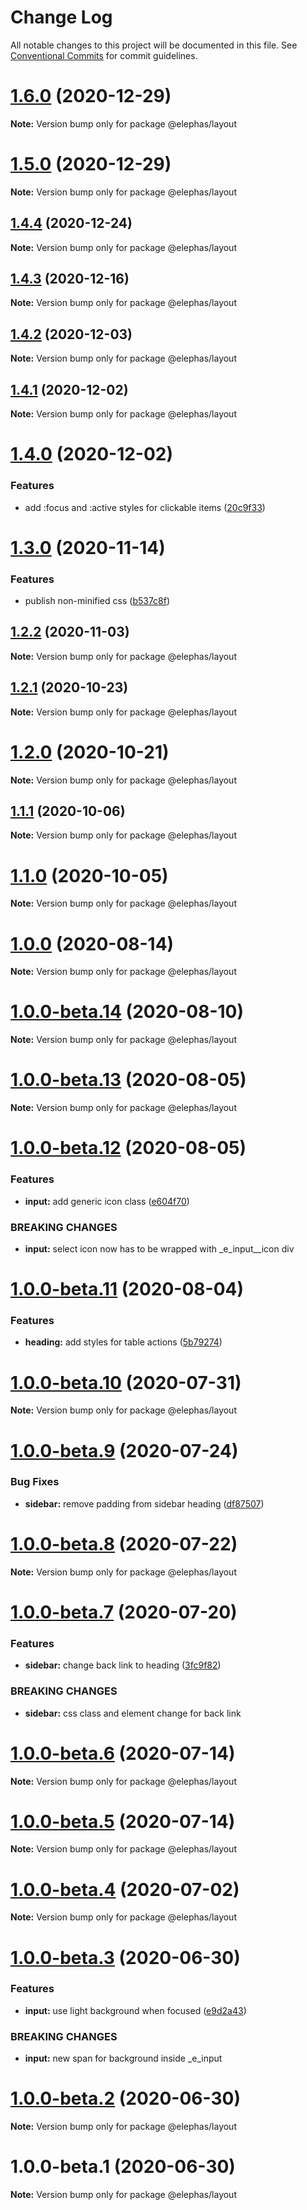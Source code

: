 # Change Log

All notable changes to this project will be documented in this file.
See [Conventional Commits](https://conventionalcommits.org) for commit guidelines.

# [1.6.0](https://github.com/cft-group/elephas/compare/v1.5.0...v1.6.0) (2020-12-29)

**Note:** Version bump only for package @elephas/layout





# [1.5.0](https://github.com/cft-group/elephas/compare/v1.4.4...v1.5.0) (2020-12-29)

**Note:** Version bump only for package @elephas/layout





## [1.4.4](https://github.com/cft-group/elephas/compare/v1.4.3...v1.4.4) (2020-12-24)

**Note:** Version bump only for package @elephas/layout





## [1.4.3](https://github.com/cft-group/elephas/compare/v1.4.2...v1.4.3) (2020-12-16)

**Note:** Version bump only for package @elephas/layout





## [1.4.2](https://github.com/cft-group/elephas/compare/v1.4.1...v1.4.2) (2020-12-03)

**Note:** Version bump only for package @elephas/layout





## [1.4.1](https://github.com/cft-group/elephas/compare/v1.4.0...v1.4.1) (2020-12-02)

**Note:** Version bump only for package @elephas/layout





# [1.4.0](https://github.com/cft-group/elephas/compare/v1.3.0...v1.4.0) (2020-12-02)


### Features

* add :focus and :active styles for clickable items ([20c9f33](https://github.com/cft-group/elephas/commit/20c9f331b26e3f31630cb6916d0333ea2bda552f))





# [1.3.0](https://github.com/cft-group/elephas/compare/v1.2.2...v1.3.0) (2020-11-14)


### Features

* publish non-minified css ([b537c8f](https://github.com/cft-group/elephas/commit/b537c8fde6a6ab8b5918b2f2312a1333bbfd5ad3))





## [1.2.2](https://github.com/cft-group/elephas/compare/v1.2.1...v1.2.2) (2020-11-03)

**Note:** Version bump only for package @elephas/layout





## [1.2.1](https://github.com/cft-group/elephas/compare/v1.2.0...v1.2.1) (2020-10-23)

**Note:** Version bump only for package @elephas/layout





# [1.2.0](https://github.com/cft-group/elephas/compare/v1.1.1...v1.2.0) (2020-10-21)

**Note:** Version bump only for package @elephas/layout





## [1.1.1](https://github.com/cft-group/elephas/compare/v1.1.0...v1.1.1) (2020-10-06)

**Note:** Version bump only for package @elephas/layout





# [1.1.0](https://github.com/cft-group/elephas/compare/v1.0.0...v1.1.0) (2020-10-05)

**Note:** Version bump only for package @elephas/layout





# [1.0.0](https://github.com/cft-group/elephas/compare/v1.0.0-beta.14...v1.0.0) (2020-08-14)

**Note:** Version bump only for package @elephas/layout





# [1.0.0-beta.14](https://github.com/cft-group/elephas/compare/v1.0.0-beta.13...v1.0.0-beta.14) (2020-08-10)

**Note:** Version bump only for package @elephas/layout





# [1.0.0-beta.13](https://github.com/cft-group/elephas/compare/v1.0.0-beta.12...v1.0.0-beta.13) (2020-08-05)

**Note:** Version bump only for package @elephas/layout





# [1.0.0-beta.12](https://github.com/cft-group/elephas/compare/v1.0.0-beta.11...v1.0.0-beta.12) (2020-08-05)


### Features

* **input:** add generic icon class ([e604f70](https://github.com/cft-group/elephas/commit/e604f70bcfca861febb750f492e41018bfee2761))


### BREAKING CHANGES

* **input:** select icon now has to be wrapped with _e_input__icon div





# [1.0.0-beta.11](https://github.com/cft-group/elephas/compare/v1.0.0-beta.10...v1.0.0-beta.11) (2020-08-04)


### Features

* **heading:** add styles for table actions ([5b79274](https://github.com/cft-group/elephas/commit/5b79274c40d15763dc3f097d91dcc57d96110d67))





# [1.0.0-beta.10](https://github.com/cft-group/elephas/compare/v1.0.0-beta.9...v1.0.0-beta.10) (2020-07-31)

**Note:** Version bump only for package @elephas/layout





# [1.0.0-beta.9](https://github.com/cft-group/elephas/compare/v1.0.0-beta.8...v1.0.0-beta.9) (2020-07-24)


### Bug Fixes

* **sidebar:** remove padding from sidebar heading ([df87507](https://github.com/cft-group/elephas/commit/df87507577fc2ebc36127623ba31f93e8e9f7c97))





# [1.0.0-beta.8](https://github.com/cft-group/elephas/compare/v1.0.0-beta.7...v1.0.0-beta.8) (2020-07-22)

**Note:** Version bump only for package @elephas/layout





# [1.0.0-beta.7](https://github.com/cft-group/elephas/compare/v1.0.0-beta.6...v1.0.0-beta.7) (2020-07-20)


### Features

* **sidebar:** change back link to heading ([3fc9f82](https://github.com/cft-group/elephas/commit/3fc9f82e1a7316082ede47531a9ae4f48f0282a7))


### BREAKING CHANGES

* **sidebar:** css class and element change for back link





# [1.0.0-beta.6](https://github.com/cft-group/elephas/compare/v1.0.0-beta.5...v1.0.0-beta.6) (2020-07-14)

**Note:** Version bump only for package @elephas/layout





# [1.0.0-beta.5](https://github.com/cft-group/elephas/compare/v1.0.0-beta.4...v1.0.0-beta.5) (2020-07-14)

**Note:** Version bump only for package @elephas/layout





# [1.0.0-beta.4](https://github.com/cft-group/elephas/compare/v1.0.0-beta.3...v1.0.0-beta.4) (2020-07-02)

**Note:** Version bump only for package @elephas/layout





# [1.0.0-beta.3](https://github.com/cft-group/elephas/compare/v1.0.0-beta.2...v1.0.0-beta.3) (2020-06-30)


### Features

* **input:** use light background when focused ([e9d2a43](https://github.com/cft-group/elephas/commit/e9d2a43b6204fa1f927013b4227c5ea85d7d1e8a))


### BREAKING CHANGES

* **input:** new span for background inside _e_input





# [1.0.0-beta.2](https://github.com/cft-group/elephas/compare/v1.0.0-beta.1...v1.0.0-beta.2) (2020-06-30)

**Note:** Version bump only for package @elephas/layout





# 1.0.0-beta.1 (2020-06-30)

**Note:** Version bump only for package @elephas/layout
